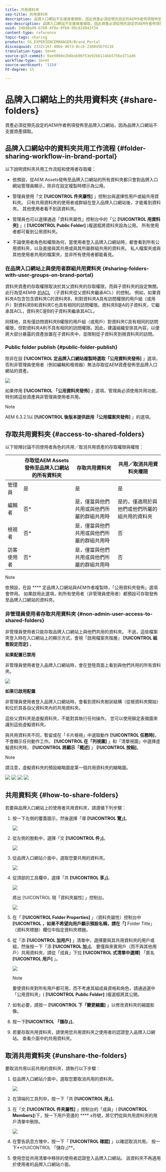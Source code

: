```yaml
---
title: 共用資料夾
seo-title: 共用資料夾
description: 品牌入口網站不支援資產擷取，因此資產必須從預先設定的AEM作者例項發佈至品牌入口網站。 品牌入口網站的非管理員使用者無法存取發佈的資產，除非在使用AEM例項設定複製時已設定，因此必須與他們共用。
seo-description: 品牌入口網站不支援資產擷取，因此資產必須從預先設定的AEM作者例項發佈至品牌入口網站。 品牌入口網站的非管理員使用者無法存取發佈的資產，除非在使用AEM例項設定複製時已設定，因此必須與他們共用。
uuid: 340d0a49-b708-4f0e-9fb8-99c824942f34
content-type: reference
topic-tags: sharing
products: SG_EXPERIENCEMANAGER/Brand_Portal
discoiquuid: 2332c16f-40be-4673-8cc6-2360d5b74116
translation-type: tm+mt
source-git-commit: 0ae9860e2b6beb96f53e92bb114bb5756e371ad6
workflow-type: tm+mt
source-wordcount: '1154'
ht-degree: 1%

---
```



# 品牌入口網站上的共用資料夾 {#share-folders}

資產必須從預先設定的AEM作者例項發佈至品牌入口網站，因為品牌入口網站不支援資產擷取。

## 品牌入口網站中的資料夾共用工作流程 {#folder-sharing-workflow-in-brand-portal}

以下說明資料夾共用工作流程和使用者存取權：

* 依預設，從AEM Assets發佈至品牌入口網站的所有資料夾都只會對品牌入口網站管理員顯示，除非在設定複製時標示為公用。
* 管理員使用「文 **[!UICONTROL 件夾屬性]** 」控制台與選擇性用戶或組共用資料夾。 只有共用資料夾的使用者或群組在登入品牌入口網站後，才能看到資料夾。 其他使用者看不到該資料夾。
* 管理員也可以選擇通過「資料夾屬性」控制台中的「公 **[!UICONTROL 用資料夾]** 」( **[!UICONTROL Public Folder]** )複選框將資料夾設為公用。 所有使用者都可看到公用資料夾。

* 不論使用者角色和權限為何，當使用者登入品牌入口網站時，都會看到所有公用資料夾，以及直接與其共用或與其所屬群組共用的資料夾。 私人檔案夾或與其他使用者共用的檔案夾，並非所有使用者都能看見。

### 在品牌入口網站上與使用者群組共用資料夾 {#sharing-folders-with-user-groups-on-brand-portal}

資料夾資產的存取權限取決於其父資料夾的存取權限，而與子資料夾的設定無關。 此行為受AEM中 [的ACL](https://helpx.adobe.com/experience-manager/6-5/sites/administering/using/security.html#PermissionsinAEM) （子資料夾從父資料夾繼承ACL）的控制。 例如，如果資料夾A包含包含資料夾C的資料夾B，則對資料夾A具有訪問權限的用戶組（或用戶）對資料夾B和資料夾C也具有相同的訪問權限。資料夾B是A的子資料夾，它繼承其ACL，資料夾C是B的子資料夾繼承其ACL。

同樣地，具有僅訪問資料夾B權限的用戶組（或用戶）對資料夾C具有相同的訪問權限，但對資料夾A則不具有相同的訪問權限。因此，建議組織安排其內容，以便將大部分暴露的資產放置在子資料夾中，並限制從子資料夾到根資料夾的訪問。

### Public folder publish {#public-folder-publish}

除非在設 **[!UICONTROL 定品牌入口網站複製時選取「公用資料夾發佈]** 」選項，否則非管理員使用者（例如編輯和檢視器）無法存取從AEM資產發佈至品牌入口網站的資產。

![](assets/assetbpreplication.png)

如果停用 **[!UICONTROL 「公用資料夾發佈]** 」選項，管理員必須使用共用功能，特別將這些資產與非管理員使用者共用。

>[!NOTE]
>
>AEM 6.3.2.1以 **[!UICONTROL 後版本提供啟用「公用檔案夾發佈]** 」的選項。

## 存取共用資料夾 {#access-to-shared-folders}

以下矩陣討論不同使用者角色的共用／取消共用資產的存取權限與權限：

|  | 存取從AEM Assets發佈至品牌入口網站的所有資料夾 | 存取共用資料夾 | 共用／取消共用資料夾權限 |
|---------------|-----------|-----------|------------|
| 管理員 | 是 | 是 | 是 |
| 編輯者 | 否* | 是，僅當與他們共用或與他們所屬的群組共用時 | 是的，僅適用於與他們或他們所屬的組共用的資料夾 |
| 檢視者 | 否* | 是，僅當與他們共用或與他們所屬的群組共用時 | 否 |
| 訪客使用者 | 否* | 是，僅當與他們共用或與他們所屬的群組共用時 | 否 |

>[!NOTE]
>
>依預設，在設 **** 定品牌入口網站與AEM作者複製時，「公用資料夾發佈」選項會停用。 如果啟用此選項，則所有使用者（非管理員使用者）都預設可存取發佈至品牌入口網站的資料夾。

### 非管理員使用者存取共用資料夾 {#non-admin-user-access-to-shared-folders}

非管理員使用者只能存取品牌入口網站上與他們共用的資料夾。 不過，這些檔案夾登入時在入口網站上的顯示方式，會視「啟用檔案夾階層」 **[!UICONTROL 組態設定而定]** 。

**如果配置已禁用**

非管理員使用者登入品牌入口網站時，會在登陸頁面上看到與他們共用的所有資料夾。

![](assets/disabled-folder-hierarchy1-1.png)

**如果已啟用配置**

非管理員使用者登入品牌入口網站時，會看到資料夾樹狀結構（從根資料夾開始）和位於其各自父資料夾內的共用資料夾。

這些父資料夾是虛擬資料夾，不能對其執行任何操作。 您可以使用鎖定表徵圖來識別這些虛擬資料夾。

與共用資料夾不同，暫留或在「卡片檢視」中選取動作 **[!UICONTROL 任務時]**，不會顯示任何動作工作。 **[!UICONTROL 在「列視圖]** 」和「清單視圖」中選擇虛擬資料夾時， **[!UICONTROL 將顯示「概述]** 」 **[!UICONTROL 按鈕]**。

>[!NOTE]
>
>請注意，虛擬資料夾的預設縮略圖是第一個共用資料夾的縮略圖。

![](assets/enabled-hierarchy1-1.png) ![](assets/hierarchy1-nonadmin-1.png) ![](assets/hierarchy-nonadmin-1.png) ![](assets/hierarchy2-nonadmin-1.png)

## 共用資料夾 {#how-to-share-folders}

若要與品牌入口網站上的使用者共用資料夾，請遵循下列步驟：

1. 按一下左側的覆蓋圖示，然後選擇「導 **[!UICONTROL 覽」]**。

   ![](assets/selectorrail.png)

1. 從左側的脫軌中，選擇「文 **[!UICONTROL 件」]**。

   ![](assets/access_files.png)

1. 從品牌入口網站介面中，選取您要共用的資料夾。

   ![](assets/share-folders.png)

1. 從頂部的工具欄中，選擇「共 **[!UICONTROL 享」]**。

   ![](assets/share_icon.png)

   將出 [!UICONTROL 現「資料夾屬性] 」控制台。

   ![](assets/folder_properties.png)

1. 在「 **[!UICONTROL Folder Properties]** 」（資料夾屬性）控制台中 **[!UICONTROL ，如果不希望向用戶顯示預設名稱，請在「]** Folder Title」（資料夾標題）欄位中指定資料夾標題。
1. 從「添 **[!UICONTROL 加用戶]** 」清單中，選擇要與其共用資料夾的用戶或組，然後按一下「添 **[!UICONTROL 加」]**。
要僅與來賓用戶（而不與其他用戶）共用資料夾，請從「成員」下拉 **[!UICONTROL 式清單中選擇]** 「匿名 **[!UICONTROL 用戶]** 」。

   ![](assets/only-anonymous.png)

   >[!NOTE]
   >
   >要使資料夾對所有用戶都可用，而不考慮其組成員資格和角色，請通過選中「公用資料夾」( **[!UICONTROL Public Folder]** )複選框將其公開。

1. 如有必要，請按一 **[!UICONTROL 下「變更縮圖]** 」以修改資料夾的縮圖影像。
1. 按一下&#x200B;**[!UICONTROL 「儲存」]**。

1. 若要存取共用資料夾，請使用您共用資料夾之使用者的認證登入品牌入口網站。 查看介面中的共用資料夾。

## 取消共用資料夾 {#unshare-the-folders}

要取消共用以前共用的資料夾，請執行以下步驟：

1. 從品牌入口網站介面中，選取您要取消共用的資料夾。

   ![](assets/share-folders-1.png)

1. 在頂端的工具列中，按一下「共 **[!UICONTROL 用」]**。
1. 在「文 **[!UICONTROL 件夾屬性]** 」控制台的「成員」( **[!UICONTROL Members]**)下，按一下用戶旁邊的 **** x符號，將它們從與共用資料夾的用戶清單中刪除。

   ![](assets/folder_propertiesunshare.png)

1. 在警告訊息方塊中，按一下「 **[!UICONTROL 確認]** 」以確認取消共用。
按一下**[!UICONTROL 「儲存」]**。

1. 使用您從共用清單中移除的使用者認證登入品牌入口網站。 該資料夾不再適用於使用者的品牌入口網站介面。
